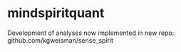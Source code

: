 # mindspiritquant
Development of analyses now implemented in new repo: github.com/kgweisman/sense_spirit
